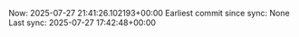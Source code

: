 Now: 2025-07-27 21:41:26.102193+00:00 Earliest commit since sync: None Last sync: 2025-07-27 17:42:48+00:00
